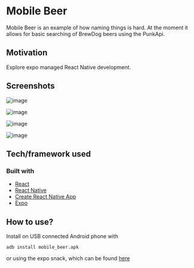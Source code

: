 # Mobile Beer
Mobile Beer is an example of how naming things is hard.  At the moment it allows for basic searching of BrewDog beers using the PunkApi.

## Motivation
Explore expo managed React Native development.

## Screenshots
![image](https://user-images.githubusercontent.com/42848059/98274310-3ff14f80-1f61-11eb-9343-820697b25c77.png)

![image](https://user-images.githubusercontent.com/42848059/98274464-6fa05780-1f61-11eb-8ccf-8ca605a35b65.png)

![image](https://user-images.githubusercontent.com/42848059/98127126-55dd1280-1e84-11eb-9c88-910c8dd9aff9.png)

![image](https://user-images.githubusercontent.com/42848059/98274560-92cb0700-1f61-11eb-808f-0dd315016049.png)

## Tech/framework used

### Built with
 * [React](https://reactjs.org)
 * [React Native](https://reactnative.dev/)
 * [Create React Native App](https://github.com/expo/create-react-native-app)
 * [Expo](https://docs.expo.io/)

## How to use?

Install on USB connected Android phone with

```adb install mobile_beer.apk```

or using the expo snack, which can be found [here](https://snack.expo.io/@git/github.com/mjmccull0/mobile_beer@main)
